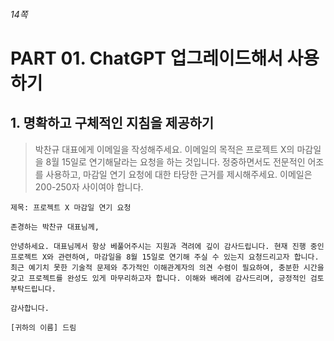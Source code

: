 ###### 14쪽

# PART 01. ChatGPT 업그레이드해서 사용하기

## 1. 명확하고 구체적인 지침을 제공하기

> 박찬규 대표에게 이메일을 작성해주세요. 이메일의 목적은 프로젝트 X의 마감일을 8월 15일로 연기해달라는 요청을 하는 것입니다. 정중하면서도 전문적인 어조를 사용하고, 마감일 연기 요청에 대한 타당한 근거를 제시해주세요. 이메일은 200-250자 사이여야 합니다.

```
제목: 프로젝트 X 마감일 연기 요청

존경하는 박찬규 대표님께,

안녕하세요. 대표님께서 항상 베풀어주시는 지원과 격려에 깊이 감사드립니다. 현재 진행 중인 프로젝트 X와 관련하여, 마감일을 8월 15일로 연기해 주실 수 있는지 요청드리고자 합니다. 최근 예기치 못한 기술적 문제와 추가적인 이해관계자의 의견 수렴이 필요하여, 충분한 시간을 갖고 프로젝트를 완성도 있게 마무리하고자 합니다. 이해와 배려에 감사드리며, 긍정적인 검토 부탁드립니다.

감사합니다.

[귀하의 이름] 드림
```
